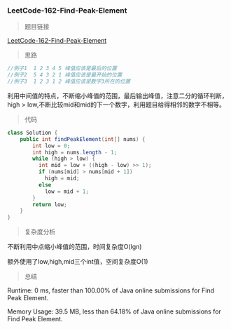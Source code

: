 ### LeetCode-162-Find-Peak-Element

> 题目链接

[LeetCode-162-Find-Peak-Element](https://leetcode.com/problems/find-peak-element/)

> 思路
```java
//例子1  1 2 3 4 5 峰值应该是最后的位置
//例子2  5 4 3 2 1 峰值应该是最开始的位置
//例子3  1 2 3 1 2 峰值应该是数字3所在的位置
```

利用中间值的特点，不断缩小峰值的范围，最后输出峰值，注意二分的循环判断，high > low,不断比较mid和mid的下一个数字，利用题目给得相邻的数字不相等。

> 代码

```java
class Solution {
    public int findPeakElement(int[] nums) {
        int low = 0;
        int high = nums.length - 1;
        while (high > low) {
          int mid = low + ((high - low) >> 1);
          if (nums[mid] > nums[mid + 1])
            high = mid;
          else
            low = mid + 1;
        }
        return low;
    }
}
```

> 复杂度分析

不断利用中点缩小峰值的范围，时间复杂度O(lgn)

额外使用了low,high,mid三个int值，空间复杂度O(1)

> 总结

Runtime: 0 ms, faster than 100.00% of Java online submissions for Find Peak Element.

Memory Usage: 39.5 MB, less than 64.18% of Java online submissions for Find Peak Element.
